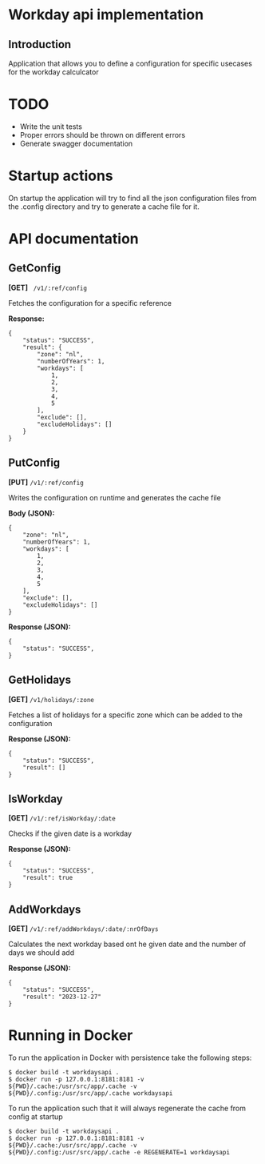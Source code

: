 # Workday api implementation

## Introduction
Application that allows you to define a configuration for specific usecases for the workday calculcator

# TODO
 - Write the unit tests
 - Proper errors should be thrown on different errors
 - Generate swagger documentation

# Startup actions
On startup the application will try to find all the json configuration files from the .config directory and try to generate a cache file for it.

# API documentation
## GetConfig
**[GET]** ``` /v1/:ref/config```

Fetches the configuration for a specific reference

**Response:**
```
{
    "status": "SUCCESS",
    "result": {
        "zone": "nl",
        "numberOfYears": 1,
        "workdays": [
            1,
            2,
            3,
            4,
            5
        ],
        "exclude": [],
        "excludeHolidays": []
    }
}
```

## PutConfig
**[PUT]** ```/v1/:ref/config```

Writes the configuration on runtime and generates the cache file

**Body (JSON):**
```
{
    "zone": "nl",
    "numberOfYears": 1,
    "workdays": [
        1,
        2,
        3,
        4,
        5
    ],
    "exclude": [],
    "excludeHolidays": []
}
```

**Response (JSON):**
```
{
    "status": "SUCCESS",
}
```

## GetHolidays
**[GET]** ```/v1/holidays/:zone```

Fetches a list of holidays for a specific zone which can be added to the configuration

**Response (JSON):**
```
{
    "status": "SUCCESS",
    "result": []
}
```

## IsWorkday
**[GET]** ```/v1/:ref/isWorkday/:date```

Checks if the given date is a workday

**Response (JSON):**
```
{
    "status": "SUCCESS",
    "result": true
}
```

## AddWorkdays
**[GET]** ```/v1/:ref/addWorkdays/:date/:nrOfDays```

Calculates the next workday based ont he given date and the number of days we should add

**Response (JSON):**
```
{
    "status": "SUCCESS",
    "result": "2023-12-27"
}
```

# Running in Docker
To run the application in Docker with persistence take the following steps:
```
$ docker build -t workdaysapi .
$ docker run -p 127.0.0.1:8181:8181 -v ${PWD}/.cache:/usr/src/app/.cache -v ${PWD}/.config:/usr/src/app/.cache workdaysapi 
```

To run the application such that it will always regenerate the cache from config at startup
```
$ docker build -t workdaysapi .
$ docker run -p 127.0.0.1:8181:8181 -v ${PWD}/.cache:/usr/src/app/.cache -v ${PWD}/.config:/usr/src/app/.cache -e REGENERATE=1 workdaysapi 
```